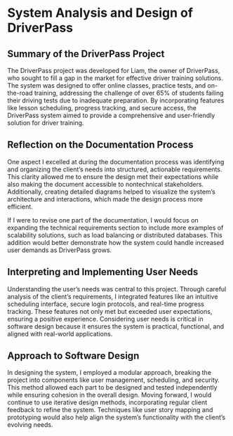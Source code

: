 # System Analysis and Design of DriverPass

## Summary of the DriverPass Project

The DriverPass project was developed for Liam, the owner of DriverPass, who sought to fill a gap in the market for effective driver training solutions. The system was designed to offer online classes, practice tests, and on-the-road training, addressing the challenge of over 65% of students failing their driving tests due to inadequate preparation. By incorporating features like lesson scheduling, progress tracking, and secure access, the DriverPass system aimed to provide a comprehensive and user-friendly solution for driver training.

## Reflection on the Documentation Process

One aspect I excelled at during the documentation process was identifying and organizing the client’s needs into structured, actionable requirements. This clarity allowed me to ensure the design met their expectations while also making the document accessible to nontechnical stakeholders. Additionally, creating detailed diagrams helped to visualize the system’s architecture and interactions, which made the design process more efficient.

If I were to revise one part of the documentation, I would focus on expanding the technical requirements section to include more examples of scalability solutions, such as load balancing or distributed databases. This addition would better demonstrate how the system could handle increased user demands as DriverPass grows.

## Interpreting and Implementing User Needs

Understanding the user’s needs was central to this project. Through careful analysis of the client’s requirements, I integrated features like an intuitive scheduling interface, secure login protocols, and real-time progress tracking. These features not only met but exceeded user expectations, ensuring a positive experience. Considering user needs is critical in software design because it ensures the system is practical, functional, and aligned with real-world applications.

## Approach to Software Design

In designing the system, I employed a modular approach, breaking the project into components like user management, scheduling, and security. This method allowed each part to be designed and tested independently while ensuring cohesion in the overall design. Moving forward, I would continue to use iterative design methods, incorporating regular client feedback to refine the system. Techniques like user story mapping and prototyping would also help align the system’s functionality with the client’s evolving needs.

